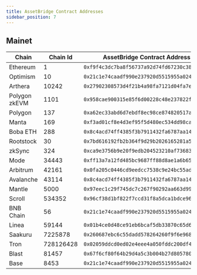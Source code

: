 ```yaml
---
title: AssetBridge Contract Addresses
sidebar_position: 7
---
```


## Mainet


| **Chain**           | **Chain Id**                                   | **AssetBridge Contract Address**
| ------------------- | ---------------------------------------------- | --------------------------- |
| Ethereum      | 1                                          | `0xf9f4c3dc7ba8f56737a92d74fd67230c38af51f2` |
| Optimism      | 10                                          | `0x21c1e74caadf990e237920d5515955a024031109` |
| Arthera     | 10242                                              | `0x27902308573d4f21b4a98fa7121d04fa7e7bb20e` |
| Polygon zkEVM        | 1101                                   | `0x958cae900315e85f6d00228c48e237822f9c22f8` |
| Polygon | 137                                     | `0xa62ec33abd6d7ebdf8ec98ce874820517ae71e4d` |
| Manta | 169                                     | `0xf3ad01cf8e4d3ef95f5d480ec534dd98caa0555f` |
| Boba ETH | 288                                     | `0x8c4acd74ff4385f3b7911432fa6787aa14406f8b` |
| Rootstock | 30                                     | `0x7bd616192fb2b364f9d29b2026165281a5f2ff2f` |
| zkSync | 324                                     | `0xca9e3756b9e20f9edb204523210af736839b07e9` |
| Mode | 34443                                     | `0xff13a7a12fd485bc9687ff88d8ae1a6b655ab469` |
| Arbitrum | 42161                                     | `0x0fa205c0446cd9eedcc7538c9e24bc55ad08207f` |
| Avalanche | 43114                                    | `0x8c4acd74ff4385f3b7911432fa6787aa14406f8b` |
| Mantle | 5000                                     | `0x97eec1c29f745dc7c267f90292aa663d997a601d` |
| Scroll | 534352                                     | `0x96cf38d1bf822f7ccd31f8a5dca1bdce968d7730` |
| BNB Chain | 56                                     | `0x21c1e74caadf990e237920d5515955a024031109` |
| Linea | 59144                                     | `0x01b4ce0d48ce91eb6bcaf5db33870c65d641b894` |
| Saakuru | 7225878                                     | `0x260687ebc6c55dadd578264260f9f6e968f7b2a5` |
| Tron | 728126428                                     | `0x02059ddcd0ed02e4eee4a050fddc200df4e8a37b` |
| Blast | 81457                                     | `0x67f6cf80f64b29d4a5c3b004b27d8057809e2820` |
| Base | 8453                                     | `0x21c1e74caadf990e237920d5515955a024031109` |
